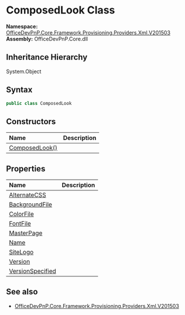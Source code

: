 # ComposedLook Class
  

**Namespace:** [OfficeDevPnP.Core.Framework.Provisioning.Providers.Xml.V201503](OfficeDevPnP.Core.Framework.Provisioning.Providers.Xml.V201503.md)  
**Assembly:** OfficeDevPnP.Core.dll  
## Inheritance Hierarchy
System.Object  
## Syntax
```C#
public class ComposedLook
```
## Constructors
|**Name**|**Description**|
|:-----|:-----|
| [ComposedLook()](OfficeDevPnP.Core.Framework.Provisioning.Providers.Xml.V201503.ComposedLook.ctor1.md) |  
## Properties
|**Name**|**Description**|
|:-----|:-----|
| [AlternateCSS](OfficeDevPnP.Core.Framework.Provisioning.Providers.Xml.V201503.ComposedLook.AlternateCSS.md) | 
| [BackgroundFile](OfficeDevPnP.Core.Framework.Provisioning.Providers.Xml.V201503.ComposedLook.BackgroundFile.md) | 
| [ColorFile](OfficeDevPnP.Core.Framework.Provisioning.Providers.Xml.V201503.ComposedLook.ColorFile.md) | 
| [FontFile](OfficeDevPnP.Core.Framework.Provisioning.Providers.Xml.V201503.ComposedLook.FontFile.md) | 
| [MasterPage](OfficeDevPnP.Core.Framework.Provisioning.Providers.Xml.V201503.ComposedLook.MasterPage.md) | 
| [Name](OfficeDevPnP.Core.Framework.Provisioning.Providers.Xml.V201503.ComposedLook.Name.md) | 
| [SiteLogo](OfficeDevPnP.Core.Framework.Provisioning.Providers.Xml.V201503.ComposedLook.SiteLogo.md) | 
| [Version](OfficeDevPnP.Core.Framework.Provisioning.Providers.Xml.V201503.ComposedLook.Version.md) | 
| [VersionSpecified](OfficeDevPnP.Core.Framework.Provisioning.Providers.Xml.V201503.ComposedLook.VersionSpecified.md) | 
## See also
- [OfficeDevPnP.Core.Framework.Provisioning.Providers.Xml.V201503](OfficeDevPnP.Core.Framework.Provisioning.Providers.Xml.V201503.md)
